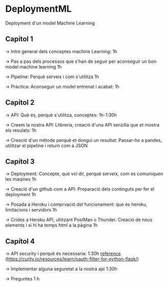 # DeploymentML
Deployment d'un model Machine Learning

## Capítol 1
&rarr; Intro general dels conceptes machine Learning: 1h

&rarr; Pas a pas dels processos que s'han de seguir per aconseguir un bon model machine learning 1h 

&rarr; Pipeline: Perquè serveix i com s'utilitza 1h

&rarr; Pràctica: Aconseguir un model entrenat i acabat: 1h 


## Capítol 2
&rarr; API: Què és, perquè s'utilitza, conceptes: 1h-1:30h

&rarr; Creem la nostra API: Llibreria, creació d'una API senzilla que et mostra els resulats: 1h

&rarr; Creació d'un mètode perquè et dongui un resultat: Passar-ho a pandes, utilitzar el pipeline i return com a JSON 


## Capítol 3
&rarr; Deployment: Concepte, què vol dir, perquè serveix, com es comuniquen les màqines 1h

&rarr; Creació d'un github com a API: Preparació dels continguts per fer el deployment 1h

&rarr; Posada a Heroku i comprvació del funcionament: que és heroku, limitacions i servidors 1h

&rarr; Crides a Heroku API, utiitzant PostMan o Thunder. Creació de nous elements i si hi ha temps html a la pàgina 1h


## Capítol 4
&rarr; API security i perquè és necessaria: 1:30h [reference](https://betterprogramming.pub/secure-your-python-api-7e52c475665e?gi=e5fb432e15e3) (https://curity.io/resources/learn/oauth-filter-for-python-flask/)

&rarr; Implementar alguna seguretat a la nostra api 1:30h

&rarr; Preguntes 1 h

